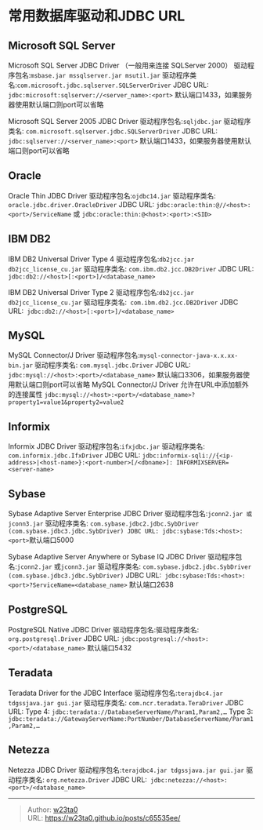 # 常用数据库驱动和JDBC URL


## Microsoft SQL Server
Microsoft SQL Server JDBC Driver （一般用来连接 SQLServer 2000）
驱动程序包名:`msbase.jar mssqlserver.jar msutil.jar`
驱动程序类名:`com.microsoft.jdbc.sqlserver.SQLServerDriver`
JDBC URL: `jdbc:microsoft:sqlserver://<server_name>:<port>`
默认端口1433，如果服务器使用默认端口则port可以省略

Microsoft SQL Server 2005 JDBC Driver
驱动程序包名:`sqljdbc.jar`
驱动程序类名: `com.microsoft.sqlserver.jdbc.SQLServerDriver`
JDBC URL: `jdbc:sqlserver://<server_name>:<port>`
默认端口1433，如果服务器使用默认端口则port可以省略


## Oracle
Oracle Thin JDBC Driver
驱动程序包名:`ojdbc14.jar`
驱动程序类名: `oracle.jdbc.driver.OracleDriver`
JDBC URL:
`jdbc:oracle:thin:@//<host>:<port>/ServiceName`
或
`jdbc:oracle:thin:@<host>:<port>:<SID>`

## IBM DB2
IBM DB2 Universal Driver Type 4
驱动程序包名:`db2jcc.jar db2jcc_license_cu.jar`
驱动程序类名: `com.ibm.db2.jcc.DB2Driver`
JDBC URL:` jdbc:db2://<host>[:<port>]/<database_name>`

IBM DB2 Universal Driver Type 2
驱动程序包名:`db2jcc.jar db2jcc_license_cu.jar`
驱动程序类名:` com.ibm.db2.jcc.DB2Driver`
JDBC URL:` jdbc:db2://<host>[:<port>]/<database_name>`

## MySQL
MySQL Connector/J Driver
驱动程序包名:`mysql-connector-java-x.x.xx-bin.jar`
驱动程序类名: `com.mysql.jdbc.Driver`
JDBC URL:` jdbc:mysql://<host>:<port>/<database_name>`
默认端口3306，如果服务器使用默认端口则port可以省略
MySQL Connector/J Driver 允许在URL中添加额外的连接属性
`jdbc:mysql://<host>:<port>/<database_name>?property1=value1&property2=value2`

## Informix
Informix JDBC Driver
驱动程序包名:`ifxjdbc.jar`
驱动程序类名: `com.informix.jdbc.IfxDriver`
JDBC URL: `jdbc:informix-sqli://{<ip-address>|<host-name>}:<port-number>[/<dbname>]: INFORMIXSERVER=<server-name>`

## Sybase
Sybase Adaptive Server Enterprise JDBC Driver
驱动程序包名:`jconn2.jar 或jconn3.jar`
驱动程序类名: `com.sybase.jdbc2.jdbc.SybDriver (com.sybase.jdbc3.jdbc.SybDriver)
JDBC URL: jdbc:sybase:Tds:<host>:<port>`默认端口5000

Sybase Adaptive Server Anywhere or Sybase IQ JDBC Driver
驱动程序包名:`jconn2.jar` 或`jconn3.jar`
驱动程序类名: `com.sybase.jdbc2.jdbc.SybDriver (com.sybase.jdbc3.jdbc.SybDriver)`
JDBC URL:` jdbc:sybase:Tds:<host>:<port>?ServiceName=<database_name>`
默认端口2638

## PostgreSQL
PostgreSQL Native JDBC Driver
驱动程序包名:驱动程序类名: `org.postgresql.Driver`
JDBC URL: `jdbc:postgresql://<host>:<port>/<database_name>`
默认端口5432

## Teradata
Teradata Driver for the JDBC Interface
驱动程序包名:`terajdbc4.jar tdgssjava.jar gui.jar`
驱动程序类名: `com.ncr.teradata.TeraDriver`
JDBC URL:
Type 4: `jdbc:teradata://DatabaseServerName/Param1,Param2,…`
Type 3: `jdbc:teradata://GatewayServerName:PortNumber/DatabaseServerName/Param1,Param2,…`

## Netezza
Netezza JDBC Driver
驱动程序包名:`terajdbc4.jar tdgssjava.jar gui.jar`
驱动程序类名: `org.netezza.Driver`
JDBC URL:` jdbc:netezza://<host>:<port>/<database_name>`


---

> Author: [w23ta0](https://github.com/w23ta0)  
> URL: https://w23ta0.github.io/posts/c65535ee/  

